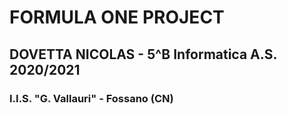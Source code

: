 # FORMULA ONE PROJECT
## DOVETTA NICOLAS - 5^B Informatica A.S. 2020/2021
### I.I.S. "G. Vallauri" - Fossano (CN)